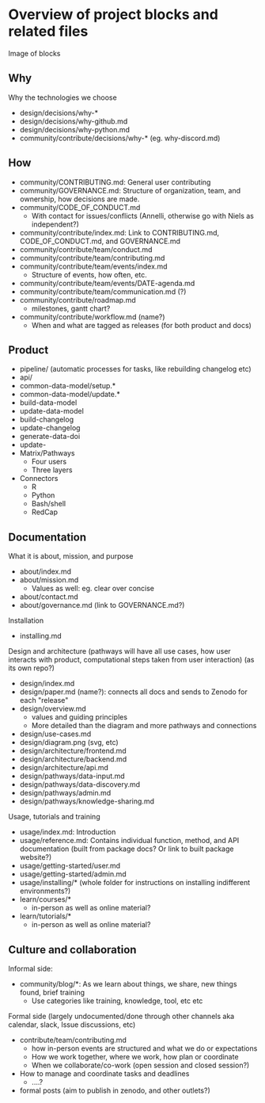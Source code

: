 # Overview of project blocks and related files

Image of blocks

## Why

Why the technologies we choose

-   design/decisions/why-\*
-   design/decisions/why-github.md
-   design/decisions/why-python.md
-   community/contribute/decisions/why-\* (eg. why-discord.md)

## How

-   community/CONTRIBUTING.md: General user contributing
-   community/GOVERNANCE.md: Structure of organization, team, and
    ownership, how decisions are made.
-   community/CODE_OF_CONDUCT.md
    -   With contact for issues/conflicts (Annelli, otherwise go with
        Niels as independent?)
-   community/contribute/index.md: Link to CONTRIBUTING.md,
    CODE_OF_CONDUCT.md, and GOVERNANCE.md
-   community/contribute/team/conduct.md
-   community/contribute/team/contributing.md
-   community/contribute/team/events/index.md
    -   Structure of events, how often, etc.
-   community/contribute/team/events/DATE-agenda.md
-   community/contribute/team/communication.md (?)
-   community/contribute/roadmap.md
    -   milestones, gantt chart?
-   community/contribute/workflow.md (name?)
    -   When and what are tagged as releases (for both product and docs)

## Product

-   pipeline/ (automatic processes for tasks, like rebuilding changelog
    etc)
-   api/
-   common-data-model/setup.\*
-   common-data-model/update.\*
-   build-data-model
-   update-data-model
-   build-changelog
-   update-changelog
-   generate-data-doi
-   update-
-   Matrix/Pathways
    -   Four users
    -   Three layers
-   Connectors
    -   R
    -   Python
    -   Bash/shell
    -   RedCap

## Documentation

What it is about, mission, and purpose

-   about/index.md
-   about/mission.md
    -   Values as well: eg. clear over concise
-   about/contact.md
-   about/governance.md (link to GOVERNANCE.md?)

Installation

-   installing.md

Design and architecture (pathways will have all use cases, how user
interacts with product, computational steps taken from user interaction)
(as its own repo?)

-   design/index.md
-   design/paper.md (name?): connects all docs and sends to Zenodo for
    each "release"
-   design/overview.md
    -   values and guiding principles
    -   More detailed than the diagram and more pathways and connections
-   design/use-cases.md
-   design/diagram.png (svg, etc)
-   design/architecture/frontend.md
-   design/architecture/backend.md
-   design/architecture/api.md
-   design/pathways/data-input.md
-   design/pathways/data-discovery.md
-   design/pathways/admin.md
-   design/pathways/knowledge-sharing.md

Usage, tutorials and training

-   usage/index.md: Introduction
-   usage/reference.md: Contains individual function, method, and API
    documentation (built from package docs? Or link to built package
    website?)
-   usage/getting-started/user.md
-   usage/getting-started/admin.md
-   usage/installing/\* (whole folder for instructions on installing
    indifferent environments?)
-   learn/courses/\*
    -   in-person as well as online material?
-   learn/tutorials/\*
    -   in-person as well as online material?

## Culture and collaboration

Informal side:

-   community/blog/\*: As we learn about things, we share, new things
    found, brief training
    -   Use categories like training, knowledge, tool, etc etc

Formal side (largely undocumented/done through other channels aka
calendar, slack, Issue discussions, etc)

-   contribute/team/contributing.md
    -   how in-person events are structured and what we do or
        expectations
    -   How we work together, where we work, how plan or coordinate
    -   When we collaborate/co-work (open session and closed session?)
-   How to manage and coordinate tasks and deadlines
    -   ....?
-   formal posts (aim to publish in zenodo, and other outlets?)
